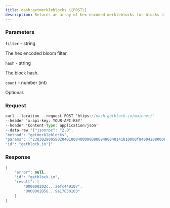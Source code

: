 ```yaml
---
title: dash:getmerkleblocks \[POST\]
description: Returns an array of hex-encoded merkleblocks for blocks starting fromwhich match.
---
```


### Parameters


`filter` - string

The hex encoded bloom filter.

`hash` - string

The block hash.

`count` - number (int)

Optional.

### Request

``` java
curl --location --request POST 'https://dash.getblock.io/mainnet/' 
--header 'x-api-key: YOUR-API-KEY' 
--header 'Content-Type: application/json' 
--data-raw '{"jsonrpc": "2.0",
"method": "getmerkleblocks",
"params": ["2303028005802040100040000008008400048141010000f8400420800080025004000004130000000000000001", "00000000007e1432d2af52e8463278bf556b55cf5049262f25634557e2e91202", 2000],
"id": "getblock.io"}'
```

###  Response

``` java
{
    "error": null,
    "id": "getblock.io",
    "result": [
        "000000202c...aefc440107",
        "0000002058...9a17830103"
    ]
}
```


